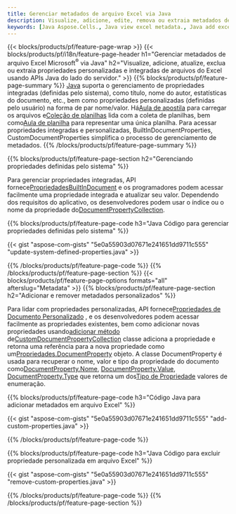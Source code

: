 ```yaml
---
title: Gerenciar metadados de arquivo Excel via Java
description: Visualize, adicione, edite, remova ou extraia metadados de arquivos Excel com apenas algumas linhas do código Java
keywords: [Java Aspose.Cells., Java view excel metadata., Java add excel metadata., Java insert excel metadata., Java edit excel metadata., Java remove excel metadata., Java extract excel metadata., Java modify excel metadata]
---
```

{{< blocks/products/pf/feature-page-wrap >}}
{{< blocks/products/pf/i18n/feature-page-header h1="Gerenciar metadados de arquivo Excel Microsoft<sup>&reg;</sup> via Java" h2="Visualize, adicione, atualize, exclua ou extraia propriedades personalizadas e integradas de arquivos do Excel usando APIs Java do lado do servidor." >}}
{{% blocks/products/pf/feature-page-summary %}}
[Java](/cells/pt/java/) suporta o gerenciamento de propriedades integradas (definidas pelo sistema), como título, nome do autor, estatísticas do documento, etc., bem como propriedades personalizadas (definidas pelo usuário) na forma de par nome/valor. Há[Aula de apostila](https://reference.aspose.com/cells/java/com.aspose.cells/Workbook) para carregar os arquivos e[Coleção de planilhas](https://reference.aspose.com/cells/java/com.aspose.cells/WorksheetCollection) lida com a coleta de planilhas, bem como[Aula de planilha](https://reference.aspose.com/cells/java/com.aspose.cells/Worksheet) para representar uma única planilha. Para acessar propriedades integradas e personalizadas, BuiltInDocumentProperties, CustomDocumentProperties simplifica o processo de gerenciamento de metadados.
{{% /blocks/products/pf/feature-page-summary %}}

{{% blocks/products/pf/feature-page-section h2="Gerenciando propriedades definidas pelo sistema" %}}

 Para gerenciar propriedades integradas, API fornece[PropriedadesBuiltInDocument](https://reference.aspose.com/cells/java/com.aspose.cells/worksheetcollection#BuiltInDocumentProperties) e os programadores podem acessar facilmente uma propriedade integrada e atualizar seu valor. Dependendo dos requisitos do aplicativo, os desenvolvedores podem usar o índice ou o nome da propriedade do[DocumentPropertyCollection](https://reference.aspose.com/cells/java/com.aspose.cells/DocumentPropertyCollection). 

{{% blocks/products/pf/feature-page-code h3="Java Código para gerenciar propriedades definidas pelo sistema" %}}

{{< gist "aspose-com-gists" "5e0a55903d07671e241651dd9711c555" "update-system-defined-properties.java" >}}

{{% /blocks/products/pf/feature-page-code %}}
{{% /blocks/products/pf/feature-page-section %}}
{{< blocks/products/pf/feature-page-options formats="all" afterslug="Metadata" >}}
{{% blocks/products/pf/feature-page-section h2="Adicionar e remover metadados personalizados" %}}

Para lidar com propriedades personalizadas, API fornece[Propriedades de Documento Personalizado](https://reference.aspose.com/cells/java/com.aspose.cells/worksheetcollection#CustomDocumentProperties) , e os desenvolvedores podem acessar facilmente as propriedades existentes, bem como adicionar novas propriedades usando[adicionar método](https://reference.aspose.com/cells/java/com.aspose.cells/customdocumentpropertycollection#add(java.lang.String,%20boolean) ) de[CustomDocumentPropertyCollection](https://reference.aspose.com/cells/java/com.aspose.cells/CustomDocumentPropertyCollection) classe adiciona a propriedade e retorna uma referência para a nova propriedade como um[Propriedades.DocumentProperty](https://reference.aspose.com/cells/java/com.aspose.cells/DocumentProperty) objeto. A classe DocumentProperty é usada para recuperar o nome, valor e tipo da propriedade do documento como[DocumentProperty.Nome](https://reference.aspose.com/cells/java/com.aspose.cells/documentproperty#Name), [DocumentProperty.Value](https://reference.aspose.com/cells/java/com.aspose.cells/documentproperty#Value),  [DocumentProperty.Type](https://reference.aspose.com/cells/java/com.aspose.cells/documentproperty#Type) que retorna um dos[Tipo de Propriedade](https://reference.aspose.com/cells/java/com.aspose.cells/PropertyType) valores de enumeração.
 
{{% blocks/products/pf/feature-page-code h3="Código Java para adicionar metadados em arquivo Excel" %}}

{{< gist "aspose-com-gists" "5e0a55903d07671e241651dd9711c555" "add-custom-properties.java" >}}

{{% /blocks/products/pf/feature-page-code %}}


{{% blocks/products/pf/feature-page-code h3="Java Código para excluir propriedade personalizada em arquivo Excel" %}}

{{< gist "aspose-com-gists" "5e0a55903d07671e241651dd9711c555" "remove-custom-properties.java" >}}

{{% /blocks/products/pf/feature-page-code %}}
{{% /blocks/products/pf/feature-page-section %}}
